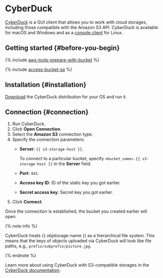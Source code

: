 # CyberDuck

[CyberDuck](https://cyberduck.io/) is a GUI client that allows you to work with cloud storages, including those compatible with the Amazon S3 API. CyberDuck is available for macOS and Windows and as a [console client](https://duck.sh/) for Linux.

## Getting started {#before-you-begin}

{% include [aws-tools-prepare-with-bucket](../../_includes/aws-tools/aws-tools-prepare-with-bucket.md) %}

{% include [access-bucket-sa](../../_includes/storage/access-bucket-sa.md) %}

## Installation {#installation}

[Download](https://cyberduck.io/download/) the CyberDuck distribution for your OS and run it.

## Connection {#connection}

1. Run CyberDuck.
1. Click **Open Connection**.
1. Select the **Amazon S3** connection type.
1. Specify the connection parameters:
    * **Server**: `{{ s3-storage-host }}`.

      To connect to a particular bucket, specify `<bucket_name>.{{ s3-storage-host }}` in the **Server** field.
    * **Port**: `443`.
    * **Access key ID**: ID of the static key you got earlier.
    * **Secret access key**: Secret key you got earlier.
1. Click **Connect**.

Once the connection is established, the bucket you created earlier will open.

{% note info %}

CyberDuck treats {{ objstorage-name }} as a hierarchical file system. This means that the keys of objects uploaded via CyberDuck will look like file paths, e.g., `prefix/subprefix/picture.jpg`.

{% endnote %}

Learn more about using CyberDuck with S3-compatible storages in the [CyberDuck documentation](https://docs.cyberduck.io/protocols/s3/).
